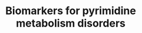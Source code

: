 ---
annotations:
- id: PW:0001605
  parent: disease pathway
  type: Pathway Ontology
  value: orotic aciduria 1 pathway
- id: PW:0001603
  parent: disease pathway
  type: Pathway Ontology
  value: beta-ureidopropionase deficiency pathway
- id: DOID:0050832
  parent: genetic disease
  type: Disease Ontology
  value: pyrimidine metabolic disorder
- id: PW:0001776
  parent: disease pathway
  type: Pathway Ontology
  value: inborn error of purine-pyrimidine metabolism pathway
- id: DOID:0050833
  parent: genetic disease
  type: Disease Ontology
  value: orotic aciduria
- id: PW:0002210
  parent: disease pathway
  type: Pathway Ontology
  value: dihydropyrimidine dehydrogenase deficiency pathway
- id: PW:0000032
  parent: classic metabolic pathway
  type: Pathway Ontology
  value: pyrimidine metabolic pathway
- id: DOID:14218
  parent: genetic disease
  type: Disease Ontology
  value: dihydropyrimidine dehydrogenase deficiency
authors:
- IreneHemel
- DeSl
- Finterly
- Egonw
citedin:
- link: PMC9154116
  title: Target and drug predictions for SARS-CoV-2 infection in hepatocellular carcinoma
    patients (2022)
- link: 10.1186/s13023-023-02683-9
  title: Extending inherited metabolic disorder diagnostics with biomarker interaction
    visualizations (2023)
description: Pyrimidine metabolism disorders are caused by enzyme defects in the metabolism
  of pyrimidine (WP4225). The clinical presentation of pyrimidine disorders is very
  diverse, because of the diversity in biological function. The severity of the disorder
  is determined by the severity of the defect and the function of the normal enzyme.
  The diagnosis of Pyrimidine metabolism disorders is based on altered concentrations
  of different metabolic biochemical markers. Some of these markers are metabolites
  in the pyrimidine metabolism, but there are also several other markers, that are
  either indirectly or not related to pyrimidine metabolism. All metabolic markers
  used for the diagnosis of at least one Pyrimidine metabolism disorder and their
  relations are visualized in this pathway.  Biochemical markers derived from http://www.iembase.org/,
  for all diseases pictured in WP4225.
last-edited: 2021-06-23
ndex: 27427e11-8b6c-11eb-9e72-0ac135e8bacf
organisms:
- Homo sapiens
redirect_from:
- /index.php/Pathway:WP4584
- /instance/WP4584
- /instance/WP4584_r123407
revision: r123407
schema-jsonld:
- '@context': https://schema.org/
  '@id': https://wikipathways.github.io/pathways/WP4584.html
  '@type': Dataset
  creator:
    '@type': Organization
    name: WikiPathways
  description: Pyrimidine metabolism disorders are caused by enzyme defects in the
    metabolism of pyrimidine (WP4225). The clinical presentation of pyrimidine disorders
    is very diverse, because of the diversity in biological function. The severity
    of the disorder is determined by the severity of the defect and the function of
    the normal enzyme. The diagnosis of Pyrimidine metabolism disorders is based on
    altered concentrations of different metabolic biochemical markers. Some of these
    markers are metabolites in the pyrimidine metabolism, but there are also several
    other markers, that are either indirectly or not related to pyrimidine metabolism.
    All metabolic markers used for the diagnosis of at least one Pyrimidine metabolism
    disorder and their relations are visualized in this pathway.  Biochemical markers
    derived from http://www.iembase.org/, for all diseases pictured in WP4225.
  keywords:
  - (S)-Beta-aminoisobutyrate
  - + PRPP
  - 2-Deoxyuridine
  - 5-OH-Methyluracil
  - Beta-alanine
  - CDP
  - CMP
  - CTP
  - Creatine
  - Creatine kinase
  - Creatine-P
  - Cysteine
  - Cytidine
  - Cytosine
  - DHODH
  - DHP
  - DPD
  - Dihydroorotate
  - Dihydrothymine
  - Dihydrouracil
  - Glutathione
  - Lactate
  - N-Carbamoyl-beta-alanine
  - N-Carbamyl-beta-aminoisobutyric acid
  - OMP
  - OMPDC
  - OPRT
  - Orotate
  - Orotidine
  - PRPP
  - PUS1
  - Pseudouridine
  - RR
  - RRM1
  - RRM2
  - RRM2B
  - TK2
  - TP
  - TS
  - Thymidine
  - Thymine
  - UDP
  - UMP
  - UMPH
  - UMPH1
  - UMPH2
  - UMPS
  - UP
  - UTP
  - Uracil
  - Uric acid
  - Uridine
  - dTMP
  - dUDP
  - dUMP
  license: CC0
  name: Biomarkers for pyrimidine metabolism disorders
seo: CreativeWork
title: Biomarkers for pyrimidine metabolism disorders
wpid: WP4584
---